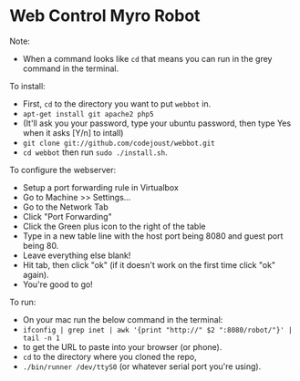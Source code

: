 Web Control Myro Robot
====

Note:
* When a command looks like `cd` that means you can run in the grey command in the terminal.

To install: 
* First, `cd` to the directory you want to put `webbot` in.
* `apt-get install git apache2 php5`
* (It'll ask you your password, type your ubuntu password, then type Yes when it asks [Y/n] to intall)
* `git clone git://github.com/codejoust/webbot.git` 
* `cd webbot` then run `sudo ./install.sh`.

To configure the webserver:
* Setup a port forwarding rule in Virtualbox
* Go to Machine >> Settings...
* Go to the Network Tab
* Click "Port Forwarding"
* Click the Green plus icon to the right of the table
* Type in a new table line with the host port being 8080 and guest port being 80.
* Leave everything else blank!
* Hit tab, then click "ok" (if it doesn't work on the first time click "ok" again).
* You're good to go!

To run: 
* On your mac run the below command in the terminal:
* `ifconfig | grep inet | awk '{print "http://" $2 ":8080/robot/"}' | tail -n 1` 
* to get the URL to paste into your browser (or phone).
* `cd` to the directory where you cloned the repo,
* `./bin/runner /dev/ttyS0` (or whatever serial port you're using).


